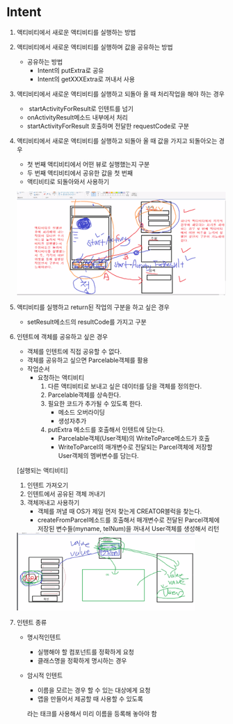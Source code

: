 # Intent

1. 액티비티에서 새로운 액티비티를 실행하는 방법

2. 액티비티에서 새로운 액티비티를 실행하며 값을 공유하는 방법

   * 공유하는 방법
     * Intent의 putExtra로 공유
     * Intent의 getXXXExtra로 꺼내서 사용

3. 액티비티에서 새로운 액티비티를 실행하고 되돌아 올 때 처리작업을 해야 하는 경우

   * ​	startActivityForResult로 인텐트를 넘기
   * onActivityResult메소드 내부에서 처리
   * startActivityForResult 호출하며 전달한 requestCode로 구분

4. 액티비티에서 새로운 액티비티를 실행하고 되돌아 올 때 값을 가지고 되돌아오는 경우

   * 첫 번째 액티비티에서 어떤 뷰로 실행했는지 구분
   * 두 번째 액티비티에서 공유한 값을 첫 번째
   *  액티비티로 되돌아와서 사용하기

   ![캡처22](%EC%BA%A1%EC%B2%9822.PNG)

5. 액티비티를 실행하고 return된 작업의 구분을 하고 싶은 경우

   * setResult메소드의 resultCode를 가지고 구분

6. 인텐트에 객체를 공유하고 싶은 경우

   * 객체를 인텐트에 직접 공유할 수 없다.
   * 객체를 공유하고 싶으면  Parcelable객체를 활용
   * 작업순서
     * 요청하는 액티비티
       1. 다른 액티비티로 보내고 싶은 데이터를 담을 객체를 정의한다.
       2.  Parcelable객체를 상속한다.
       3. 필요한 코드가 추가될 수 있도록 한다.
          * 메소드 오버라이딩
          * 생성자추가 
       4. putExtra 메소드를 호출해서 인텐트에 담는다.
          * Parcelable객체(User객체)의 WriteToParce메소드가 호출
          * WriteToParcel의 매개변수로 전달되는 Parcel객체에 저장할 User객체의 멤버변수를 담는다.
   
   [실행되는 액티비티]
   
   1. 인텐트 가져오기
   2. 인텐트에서 공유된 객체 꺼내기
   3. 객체꺼내고 사용하기
      * 객체를 꺼낼 때 OS가 제일 먼저 찾는게 CREATOR블럭을 찾는다.
      * createFromParcel메소드를 호출해서 매개변수로 전달된 Parcel객체에 저장된 변수들(myname, telNum)을 꺼내서 User객체를 생성해서 리턴
   
   <img src="md_images/%EC%BA%A1%EC%B2%9823.PNG" alt="캡처23" style="zoom:40%;" />

7. 인텐트 종류

   * 명시적인텐트

     * 실행해야 할 컴포넌트를 정확하게 요청
     * 클래스명을 정확하게 명시하는 경우

   * 암시적 인텐트

     * 이름을 모르는 경우 할 수 있는 대상에게 요청
     * 앱을 만들어서 제공할 때 사용할 수 있도록 

     <Intent-filter>라는 태크를 사용해서 미리 이름을 등록해 놓아야 함